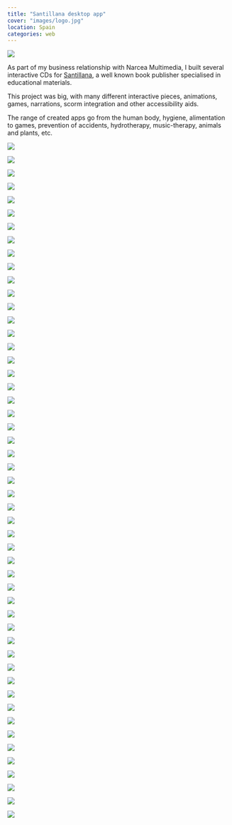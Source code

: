 ```yaml
---
title: "Santillana desktop app"
cover: "images/logo.jpg"
location: Spain
categories: web
---
```


![](./images/0.jpg)

As part of my business relationship with Narcea Multimedia, I built several interactive CDs for [Santillana](http://www.santillana.es/), a well known book publisher specialised in educational materials.

This project was big, with many different interactive pieces, animations, games, narrations, scorm integration and other accessibility aids.

The range of created apps go from the human body, hygiene, alimentation to games, prevention of accidents, hydrotherapy, music-therapy, animals and plants, etc.

![](./images/1.jpg)

![](./images/2.jpg)

![](./images/3.jpg)

![](./images/4.jpg)

![](./images/5.jpg)

![](./images/6.jpg)

![](./images/7.jpg)

![](./images/8.jpg)

![](./images/9.jpg)

![](./images/10.jpg)

![](./images/11.jpg)

![](./images/12.jpg)

![](./images/13.jpg)

![](./images/14.jpg)

![](./images/15.jpg)

![](./images/16.jpg)

![](./images/17.jpg)

![](./images/18.jpg)

![](./images/19.jpg)

![](./images/20.jpg)

![](./images/21.jpg)

![](./images/22.jpg)

![](./images/23.jpg)

![](./images/24.jpg)

![](./images/25.jpg)

![](./images/26.jpg)

![](./images/27.jpg)

![](./images/28.jpg)

![](./images/29.jpg)

![](./images/30.jpg)

![](./images/31.jpg)

![](./images/32.jpg)

![](./images/33.jpg)

![](./images/34.jpg)

![](./images/35.jpg)

![](./images/36.jpg)

![](./images/37.jpg)

![](./images/38.jpg)

![](./images/39.jpg)

![](./images/40.jpg)

![](./images/41.jpg)

![](./images/42.jpg)

![](./images/43.jpg)

![](./images/44.jpg)

![](./images/45.jpg)

![](./images/46.jpg)

![](./images/47.jpg)

![](./images/48.jpg)

![](./images/49.jpg)

![](./images/50.jpg)

![](./images/51.jpg)
